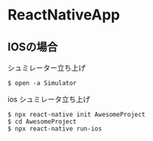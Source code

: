 # ReactNativeApp

## IOSの場合

シュミレーター立ち上げ
```
$ open -a Simulator
```
ios シュミレータ立ち上げ
```
$ npx react-native init AwesomeProject
$ cd AwesomeProject
$ npx react-native run-ios
```

